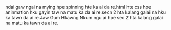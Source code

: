 ndai gaw ngai na mying hpe spinning hte ka ai da re.html hte css hpe aninmation hku gayin taw na matu ka da ai re.secn 2 hta kalang galai na hku ka tawn da ai re.Jaw Gum Hkawng Nkum ngu ai hpe sec 2 hta kalang galai na matu ka tawn da ai re.



